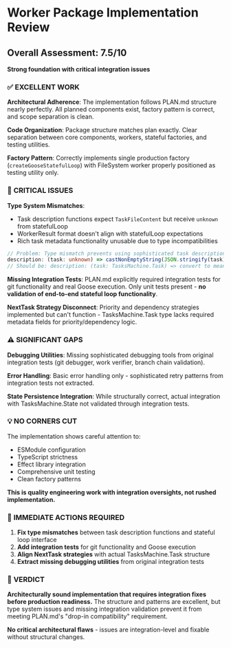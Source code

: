 # Worker Package Implementation Review

## Overall Assessment: 7.5/10 

**Strong foundation with critical integration issues**

### ✅ **EXCELLENT WORK**

**Architectural Adherence**: The implementation follows PLAN.md structure nearly perfectly. All planned components exist, factory pattern is correct, and scope separation is clean.

**Code Organization**: Package structure matches plan exactly. Clear separation between core components, workers, stateful factories, and testing utilities.

**Factory Pattern**: Correctly implements single production factory (`createGooseStatefulLoop`) with FileSystem worker properly positioned as testing utility only.

### 🚨 **CRITICAL ISSUES**

**Type System Mismatches**: 
- Task description functions expect `TaskFileContent` but receive `unknown` from statefulLoop
- WorkerResult format doesn't align with statefulLoop expectations
- Rich task metadata functionality unusable due to type incompatibilities

```typescript
// Problem: Type mismatch prevents using sophisticated task descriptions
description: (task: unknown) => castNonEmptyString(JSON.stringify(task))
// Should be: description: (task: TasksMachine.Task) => convert to meaningful string
```

**Missing Integration Tests**: PLAN.md explicitly required integration tests for git functionality and real Goose execution. Only unit tests present - **no validation of end-to-end stateful loop functionality**.

**NextTask Strategy Disconnect**: Priority and dependency strategies implemented but can't function - TasksMachine.Task type lacks required metadata fields for priority/dependency logic.

### ⚠️ **SIGNIFICANT GAPS**

**Debugging Utilities**: Missing sophisticated debugging tools from original integration tests (git debugger, work verifier, branch chain validation).

**Error Handling**: Basic error handling only - sophisticated retry patterns from integration tests not extracted.

**State Persistence Integration**: While structurally correct, actual integration with TasksMachine.State not validated through integration tests.

### 💡 **NO CORNERS CUT** 

The implementation shows careful attention to:
- ESModule configuration
- TypeScript strictness
- Effect library integration  
- Comprehensive unit testing
- Clean factory patterns

**This is quality engineering work with integration oversights, not rushed implementation.**

### 🔧 **IMMEDIATE ACTIONS REQUIRED**

1. **Fix type mismatches** between task description functions and stateful loop interface
2. **Add integration tests** for git functionality and Goose execution
3. **Align NextTask strategies** with actual TasksMachine.Task structure
4. **Extract missing debugging utilities** from original integration tests

### 🎯 **VERDICT**

**Architecturally sound implementation that requires integration fixes before production readiness.** The structure and patterns are excellent, but type system issues and missing integration validation prevent it from meeting PLAN.md's "drop-in compatibility" requirement.

**No critical architectural flaws** - issues are integration-level and fixable without structural changes.